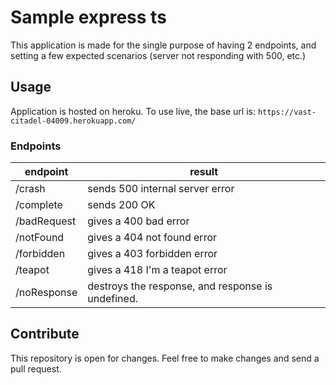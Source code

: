 # Sample express ts

This application is made for the single purpose of having 2 endpoints, and
setting a few expected scenarios (server not responding with 500, etc.)

## Usage

Application is hosted on heroku. To use live, the base url is:
`https://vast-citadel-04009.herokuapp.com/`

### Endpoints

| endpoint    | result                                            |
| ----------- | ------------------------------------------------- |
| /crash      | sends 500 internal server error                   |
| /complete   | sends 200 OK                                      |
| /badRequest | gives a 400 bad error                             |
| /notFound   | gives a 404 not found error                       |
| /forbidden  | gives a 403 forbidden error                       |
| /teapot     | gives a 418 I'm a teapot error                    |
| /noResponse | destroys the response, and response is undefined. |

## Contribute

This repository is open for changes. Feel free to make changes and send a
pull request.
